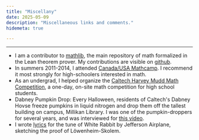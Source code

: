 ```yaml
---
title: "Miscellany"
date: 2025-05-09
description: "Miscellaneous links and comments."
hidemeta: true

---
```


---

- I am a contributor to [mathlib](https://leanprover-community.github.io/), the main repository of math formalized in the Lean theorem prover. My contributions are visible on [github](https://github.com/awainverse).
- In summers 2011-2014, I attended [Canada/USA Mathcamp](https://www.mathcamp.org/). I recommend it most strongly for high-schoolers interested in math.
- As an undergrad, I helped organize the [Caltech Harvey Mudd Math Competition](http://chmmc.caltech.edu/), a one-day, on-site math competition for high school students.
- Dabney Pumpkin Drop: Every Halloween, residents of Caltech's Dabney Hovse freeze pumpkins in liquid nitrogen and drop them off the tallest building on campus, Millikan Library. I was one of the pumpkin-droppers for several years, and was interviewed for [this video](https://www.youtube.com/watch?v=NGKYOG98j7M).
- I wrote [lyrics](whiterabbit) for the tune of White Rabbit by Jefferson Airplane, sketching the proof of Löwenheim-Skolem.
